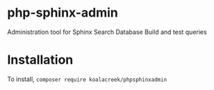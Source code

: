 # php-sphinx-admin
Administration tool for Sphinx Search Database
Build and test queries


# Installation

To install, `composer require koalacreek/phpsphinxadmin`


